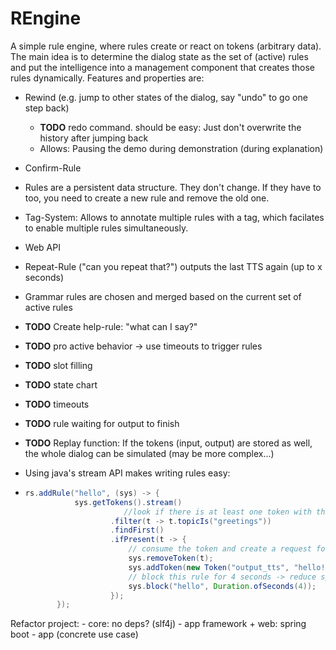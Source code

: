 # REngine

A simple rule engine, where rules create or react on tokens (arbitrary data). The main idea is to determine the dialog state as the set of (active) rules and put the intelligence into a management component that creates those rules dynamically. Features and properties are:

- Rewind (e.g. jump to other states of the dialog, say "undo" to go one step back)

   - **TODO** redo command. should be easy: Just don't overwrite the history after jumping back
   - Allows: Pausing the demo during demonstration (during explanation)

- Confirm-Rule

- Rules are a persistent data structure. They don't change. If they have to too, you need to create a new rule and remove the old one.

- Tag-System: Allows to annotate multiple rules with a tag, which facilates to enable multiple rules simultaneously. 

- Web API

- Repeat-Rule ("can you repeat that?") outputs the last TTS again (up to x seconds)

- Grammar rules are chosen and merged based on the current set of active rules

- **TODO** Create help-rule: "what can I say?"

- **TODO** pro active behavior -> use timeouts to trigger rules

- **TODO** slot filling

- **TODO** state chart

- **TODO** timeouts

- **TODO** rule waiting for output to finish

- **TODO** Replay function: If the tokens (input, output) are stored as well, the whole dialog can be simulated (may be more complex...)

- Using java's stream API makes writing rules easy: 

- ```java
  rs.addRule("hello", (sys) -> {
             sys.getTokens().stream()
                 		//look if there is at least one token with the topic 'greetings'
                     .filter(t -> t.topicIs("greetings"))
                     .findFirst()
                     .ifPresent(t -> {
                         // consume the token and create a request for tts
                         sys.removeToken(t);
                         sys.addToken(new Token("output_tts", "hello!"));
                         // block this rule for 4 seconds -> reduce spam 'hello'
                         sys.block("hello", Duration.ofSeconds(4));
                     });
         });
  ```

  


Refactor project:
    - core: no deps? (slf4j)
    - app framework + web: spring boot
    - app (concrete use case)